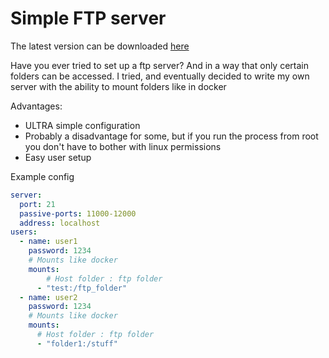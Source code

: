 # Simple FTP server

The latest version can be downloaded [here](https://jenkins.spliterash.ru/job/public/job/SimpleFtp/)

Have you ever tried to set up a ftp server? And in a way that only certain folders can be accessed. I tried, and
eventually decided to write my own server with the ability to mount folders like in docker

Advantages:

* ULTRA simple configuration
* Probably a disadvantage for some, but if you run the process from root you don't have to bother with linux permissions
* Easy user setup

Example config

```yaml
server:
  port: 21
  passive-ports: 11000-12000
  address: localhost
users:
  - name: user1
    password: 1234
    # Mounts like docker
    mounts:
        # Host folder : ftp folder
      - "test:/ftp_folder"
  - name: user2
    password: 1234
    # Mounts like docker
    mounts:
      # Host folder : ftp folder
      - "folder1:/stuff"
```
